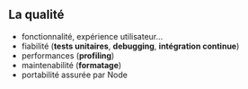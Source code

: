## La qualité

* fonctionnalité, expérience utilisateur…
* fiabilité (**tests unitaires**, **debugging**, **intégration continue**)
* performances (**profiling**)
* maintenabilité (**formatage**)
* portabilité assurée par Node
